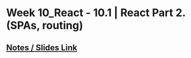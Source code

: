 # **Week 10_React - 10.1 | React Part 2. (SPAs, routing)**

## [Notes / Slides Link](https://petal-estimate-4e9.notion.site/React-Part-1-1177dfd1073580069172fc54e33929c0)
